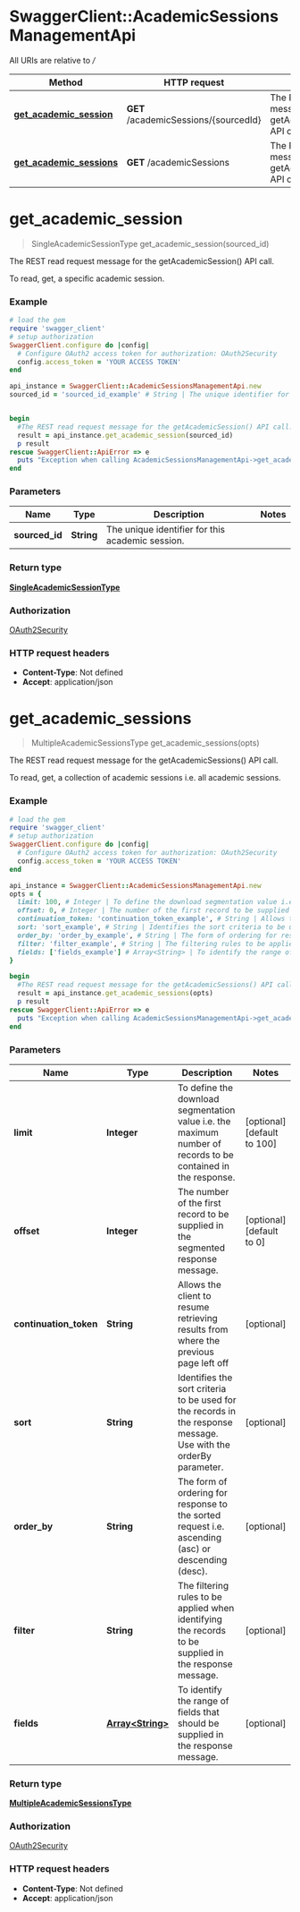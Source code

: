 # SwaggerClient::AcademicSessionsManagementApi

All URIs are relative to */*

Method | HTTP request | Description
------------- | ------------- | -------------
[**get_academic_session**](AcademicSessionsManagementApi.md#get_academic_session) | **GET** /academicSessions/{sourcedId} | The REST read request message for the getAcademicSession() API call.
[**get_academic_sessions**](AcademicSessionsManagementApi.md#get_academic_sessions) | **GET** /academicSessions | The REST read request message for the getAcademicSessions() API call.

# **get_academic_session**
> SingleAcademicSessionType get_academic_session(sourced_id)

The REST read request message for the getAcademicSession() API call.

To read, get, a specific academic session.

### Example
```ruby
# load the gem
require 'swagger_client'
# setup authorization
SwaggerClient.configure do |config|
  # Configure OAuth2 access token for authorization: OAuth2Security
  config.access_token = 'YOUR ACCESS TOKEN'
end

api_instance = SwaggerClient::AcademicSessionsManagementApi.new
sourced_id = 'sourced_id_example' # String | The unique identifier for this academic session.


begin
  #The REST read request message for the getAcademicSession() API call.
  result = api_instance.get_academic_session(sourced_id)
  p result
rescue SwaggerClient::ApiError => e
  puts "Exception when calling AcademicSessionsManagementApi->get_academic_session: #{e}"
end
```

### Parameters

Name | Type | Description  | Notes
------------- | ------------- | ------------- | -------------
 **sourced_id** | **String**| The unique identifier for this academic session. | 

### Return type

[**SingleAcademicSessionType**](SingleAcademicSessionType.md)

### Authorization

[OAuth2Security](../README.md#OAuth2Security)

### HTTP request headers

 - **Content-Type**: Not defined
 - **Accept**: application/json



# **get_academic_sessions**
> MultipleAcademicSessionsType get_academic_sessions(opts)

The REST read request message for the getAcademicSessions() API call.

To read, get, a collection of academic sessions i.e. all academic sessions.

### Example
```ruby
# load the gem
require 'swagger_client'
# setup authorization
SwaggerClient.configure do |config|
  # Configure OAuth2 access token for authorization: OAuth2Security
  config.access_token = 'YOUR ACCESS TOKEN'
end

api_instance = SwaggerClient::AcademicSessionsManagementApi.new
opts = { 
  limit: 100, # Integer | To define the download segmentation value i.e. the maximum number of records to be contained in the response.
  offset: 0, # Integer | The number of the first record to be supplied in the segmented response message.
  continuation_token: 'continuation_token_example', # String | Allows the client to resume retrieving results from where the previous page left off
  sort: 'sort_example', # String | Identifies the sort criteria to be used for the records in the response message. Use with the orderBy parameter.
  order_by: 'order_by_example', # String | The form of ordering for response to the sorted request i.e. ascending (asc) or descending (desc).
  filter: 'filter_example', # String | The filtering rules to be applied when identifying the records to be supplied in the response message.
  fields: ['fields_example'] # Array<String> | To identify the range of fields that should be supplied in the response message.
}

begin
  #The REST read request message for the getAcademicSessions() API call.
  result = api_instance.get_academic_sessions(opts)
  p result
rescue SwaggerClient::ApiError => e
  puts "Exception when calling AcademicSessionsManagementApi->get_academic_sessions: #{e}"
end
```

### Parameters

Name | Type | Description  | Notes
------------- | ------------- | ------------- | -------------
 **limit** | **Integer**| To define the download segmentation value i.e. the maximum number of records to be contained in the response. | [optional] [default to 100]
 **offset** | **Integer**| The number of the first record to be supplied in the segmented response message. | [optional] [default to 0]
 **continuation_token** | **String**| Allows the client to resume retrieving results from where the previous page left off | [optional] 
 **sort** | **String**| Identifies the sort criteria to be used for the records in the response message. Use with the orderBy parameter. | [optional] 
 **order_by** | **String**| The form of ordering for response to the sorted request i.e. ascending (asc) or descending (desc). | [optional] 
 **filter** | **String**| The filtering rules to be applied when identifying the records to be supplied in the response message. | [optional] 
 **fields** | [**Array&lt;String&gt;**](String.md)| To identify the range of fields that should be supplied in the response message. | [optional] 

### Return type

[**MultipleAcademicSessionsType**](MultipleAcademicSessionsType.md)

### Authorization

[OAuth2Security](../README.md#OAuth2Security)

### HTTP request headers

 - **Content-Type**: Not defined
 - **Accept**: application/json



